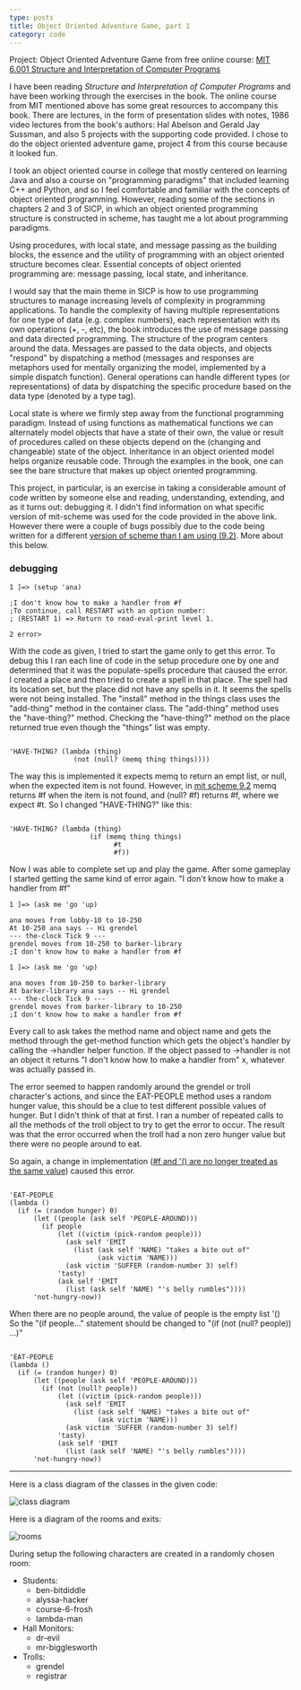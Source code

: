 ```yaml
---
type: posts
title: Object Oriented Adventure Game, part 1
category: code
---
```


Project: Object Oriented Adventure Game from free online course:
[MIT 6.001 Structure and Interpretation of Computer Programs](https://ocw.mit.edu/courses/electrical-engineering-and-computer-science/6-001-structure-and-interpretation-of-computer-programs-spring-2005/projects/)

I have been reading _Structure and Interpretation of Computer Programs_ and
have been working through the exercises in the book. The online course from
MIT mentioned above has some great resources to accompany this book. There
are lectures, in the form of presentation slides with notes, 1986 video lectures
from the book's authors: Hal Abelson and Gerald Jay Sussman, and also 5 projects
with the supporting code provided. I chose to do the object oriented adventure
game, project 4 from this course because it looked fun.

I took an object oriented course in college that mostly centered on learning
Java and also a course on "programming paradigms" that included learning C++
and Python, and so I feel comfortable and familiar with the concepts of object
oriented programming. However, reading some of the sections in chapters 2 and 3
of SICP, in which an object oriented programming structure is constructed in
scheme, has taught me a lot about programming paradigms.

Using procedures, with local state, and message passing as the building blocks,
the essence and the utility of programming with an object oriented structure
becomes clear. Essential concepts of object oriented programming are:
message passing, local state, and inheritance.

I would say that the main theme in SICP is how to use programming structures to
manage increasing levels of complexity in programming applications. To handle
the complexity of having multiple representations for one type of data (e.g.
complex numbers), each representation with its own operations (+, -, etc), the
book introduces the use of message passing and data directed programming. The
structure of the program centers around the data. Messages are passed to the
data objects, and objects "respond" by dispatching a method (messages and
responses are metaphors used for mentally organizing the model, implemented by
a simple dispatch function). General operations can handle different types (or
representations) of data by dispatching the specific procedure based on the data
type (denoted by a type tag).

Local state is where we firmly step away from the functional programming
paradigm. Instead of using functions as mathematical functions we can
alternately model objects that have a state of their own, the value or result of
procedures called on these objects depend on the (changing and changeable) state
of the object. Inheritance in an object oriented model helps organize reusable
code. Through the examples in the book, one can see the bare structure that
makes up object oriented programming.

This project, in particular, is an exercise in taking a considerable amount
of code written by someone else and reading, understanding, extending, and
as it turns out: debugging it. I didn't find information on what specific version
of mit-scheme was used for the code provided in the above link. However there
were a couple of bugs possibly due to the code being written for a different
[version of scheme than I am using (9.2)](https://www.gnu.org/software/mit-scheme/documentation/mit-scheme-ref/).
More about this below.

<h3>debugging</h3>

```
1 ]=> (setup 'ana)

;I don't know how to make a handler from #f
;To continue, call RESTART with an option number:
; (RESTART 1) => Return to read-eval-print level 1.

2 error>
```
With the code as given, I tried to start the game only to get this error. To debug
this I ran each line of code in the setup procedure one by one and determined
that it was the populate-spells procedure that caused the error. I created a
place and then tried to create a spell in that place. The spell had its location
set, but the place did not have any spells in it. It seems the spells were
not being installed. The "install" method in the things class uses the "add-thing"
method in the container class.  The "add-thing" method uses the "have-thing?"
method. Checking the "have-thing?" method on the place returned true even though
the "things" list was empty.

<pre><code class="scheme">
'HAVE-THING? (lambda (thing)
                (not (null? (memq thing things))))
</code></pre>

The way this is implemented it expects memq to return an empt list, or null,
when the expected item is not found. However, in [mit scheme 9.2](https://www.gnu.org/software/mit-scheme/documentation/mit-scheme-ref/Searching-Lists.html) memq returns #f when the item is not found, and (null? #f) returns #f, where we
expect #t. So I changed "HAVE-THING?" like this:
<pre><code class="scheme">
'HAVE-THING? (lambda (thing)
		            (if (memq thing things)
			              #t
			              #f))
</code></pre>

Now I was able to complete set up and play the game. After some gameplay
I started getting the same kind of error again. "I don't know how to make a
handler from #f"

```
1 ]=> (ask me 'go 'up)

ana moves from lobby-10 to 10-250
At 10-250 ana says -- Hi grendel
--- the-clock Tick 9 ---
grendel moves from 10-250 to barker-library
;I don't know how to make a handler from #f
```

```
1 ]=> (ask me 'go 'up)

ana moves from 10-250 to barker-library
At barker-library ana says -- Hi grendel
--- the-clock Tick 9 ---
grendel moves from barker-library to 10-250
;I don't know how to make a handler from #f
```

Every call to ask takes the method name and object name and gets the method
through the get-method function which gets the object's handler by calling the
->handler helper function. If the object passed to ->handler is not an object it
returns "I don't know how to make a handler from" x, whatever was actually passed
in.

The error seemed to happen randomly around the grendel or troll character's
actions, and since the EAT-PEOPLE method uses a random hunger value, this should
be a clue to test different possible values of hunger. But I didn't think of
that at first. I ran a number of repeated calls to all the methods of the troll
object to try to get the error to occur. The result was that the error occurred
when the troll had a non zero hunger value but there were no people around to
eat.

So again, a change in implementation ([#f and '() are no longer treated as the same value](https://groups.csail.mit.edu/mac/ftpdir/scheme-7.4/doc-html/scheme_2.html#SEC12))
caused this error.

<pre><code class="scheme">
'EAT-PEOPLE
(lambda ()
  (if (= (random hunger) 0)
      (let ((people (ask self 'PEOPLE-AROUND)))
        (if people
            (let ((victim (pick-random people)))
              (ask self 'EMIT
                (list (ask self 'NAME) "takes a bite out of"
                      (ask victim 'NAME)))
              (ask victim 'SUFFER (random-number 3) self)
            'tasty)
            (ask self 'EMIT
              (list (ask self 'NAME) "'s belly rumbles"))))
      'not-hungry-now))
</code></pre>

When there are no people around, the value of people is the empty list '()
So the "(if people..." statement should be changed to "(if (not (null? people)) ...)"

<pre><code class="scheme">
'EAT-PEOPLE
(lambda ()
  (if (= (random hunger) 0)
      (let ((people (ask self 'PEOPLE-AROUND)))
        (if (not (null? people))
            (let ((victim (pick-random people)))
              (ask self 'EMIT
                (list (ask self 'NAME) "takes a bite out of"
                      (ask victim 'NAME)))
              (ask victim 'SUFFER (random-number 3) self)
            'tasty)
            (ask self 'EMIT
              (list (ask self 'NAME) "'s belly rumbles"))))
      'not-hungry-now))
</code></pre>


----

Here is a class diagram of the classes in the given code:

![class diagram](/assets/images/OOAdventure_objects.png)

Here is a diagram of the rooms and exits:

![rooms](/assets/images/OOAdventure_rooms.png)

During setup the following characters are created in a randomly chosen
room:
  - Students:
    - ben-bitdiddle
    - alyssa-hacker
    - course-6-frosh
    - lambda-man
  - Hall Monitors:
    - dr-evil
    - mr-bigglesworth
  - Trolls:
    - grendel
    - registrar
